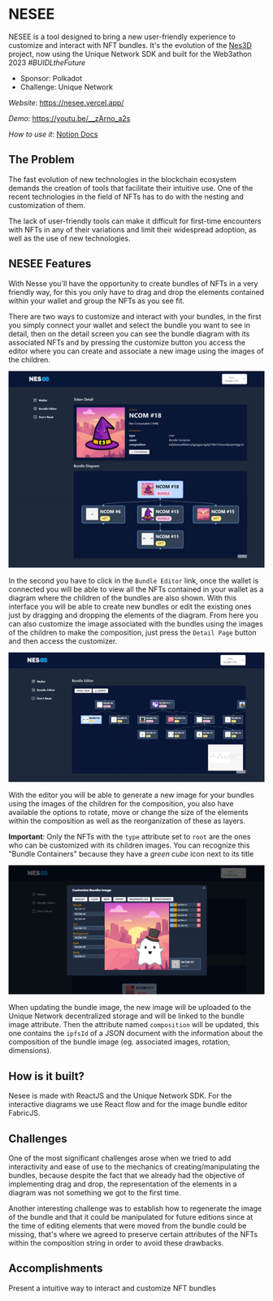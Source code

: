 # NESEE

NESEE is a tool designed to bring a new user-friendly experience to customize and interact with NFT bundles. It's the evolution of the [Nes3D](https://github.com/emoreno911/Nes3D) project, now using the Unique Network SDK and built for the Web3athon 2023 _#BUIDLtheFuture_

- Sponsor: Polkadot
- Challenge: Unique Network

*Website*: https://nesee.vercel.app/

*Demo*: https://youtu.be/__zArno_a2s

*How to use it*: [Notion Docs](https://internal-snapper-d3d.notion.site/e444e81bb3444290a0bf5a0a3795ab8f?v=de1f6145f9624097a75d7d6fbd211ab3)

## The Problem

The fast evolution of new technologies in the blockchain ecosystem demands the creation of tools that facilitate their intuitive use. One of the recent technologies in the field of NFTs has to do with the nesting and customization of them.

The lack of user-friendly tools can make it difficult for first-time encounters with NFTs in any of their variations and limit their widespread adoption, as well as the use of new technologies.

## NESEE Features

With Nesse you'll have the opportunity to create bundles of NFTs in a very friendly way, for this you only have to drag and drop the elements contained within your wallet and group the NFTs as you see fit.

There are two ways to customize and interact with your bundles, in the first you simply connect your wallet and select the bundle you want to see in detail, then on the detail screen you can see the bundle diagram with its associated NFTs and by pressing the customize button you access the editor where you can create and associate a new image using the images of the children.

<img src="https://github.com/emoreno911/Nesee/blob/main/public/screen/detail.jpeg?raw=true" alt="image" />

In the second you have to click in the `Bundle Editor` link, once the wallet is connected you will be able to view all the NFTs contained in your wallet as a diagram where the children of the bundles are also shown. With this interface you will be able to create new bundles or edit the existing ones just by dragging and dropping the elements of the diagram. From here you can also customize the image associated with the bundles using the images of the children to make the composition, just press the `Detail Page` button and then access the customizer.

<img src="https://github.com/emoreno911/Nesee/blob/main/public/screen/editor.png?raw=true" alt="image" />

With the editor you will be able to generate a new image for your bundles using the images of the children for the composition, you also have available the options to rotate, move or change the size of the elements within the composition as well as the reorganization of these as layers. 

**Important**: Only the NFTs with the `type` attribute set to `root` are the ones who can be customized with its children images. You can recognize this "Bundle Containers" because they have a _green cube_ icon next to its title

<img src="https://github.com/emoreno911/Nesee/blob/main/public/screen/customizer.png?raw=true" alt="image" />

When updating the bundle image, the new image will be uploaded to the Unique Network decentralized storage and will be linked to the bundle image attribute. Then the attribute named `composition` will be updated, this one contains the `ipfsId` of a JSON document with the information about the composition of the bundle image (eg. associated images, rotation, dimensions).

## How is it built?
Nesee is made with ReactJS and the Unique Network SDK. For the interactive diagrams we use React flow and for the image bundle editor FabricJS.

## Challenges
One of the most significant challenges arose when we tried to add interactivity and ease of use to the mechanics of creating/manipulating the bundles, because despite the fact that we already had the objective of implementing drag and drop, the representation of the elements in a diagram was not something we got to the first time. 

Another interesting challenge was to establish how to regenerate the image of the bundle and that it could be manipulated for future editions since at the time of editing elements that were moved from the bundle could be missing, that's where we agreed to preserve certain attributes of the NFTs within the composition string in order to avoid these drawbacks.

## Accomplishments
Present a intuitive way to interact and customize NFT bundles
